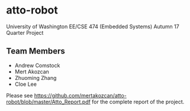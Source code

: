 # atto-robot
University of Washington EE/CSE 474 (Embedded Systems) Autumn 17 Quarter Project

## Team Members
* Andrew Comstock
* Mert Akozcan
* Zhuoming Zhang
* Cloe Lee

Please see https://github.com/mertakozcan/atto-robot/blob/master/Atto_Report.pdf for the complete report of the project.
